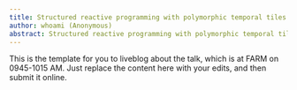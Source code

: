 ```yaml
---
title: Structured reactive programming with polymorphic temporal tiles
author: whoami (Anonymous)
abstract: Structured reactive programming with polymorphic temporal tiles
---
```


This is the template for you to liveblog about the talk,
which is at FARM on 0945-1015 AM.  Just replace the content here
with your edits, and then submit it online.
